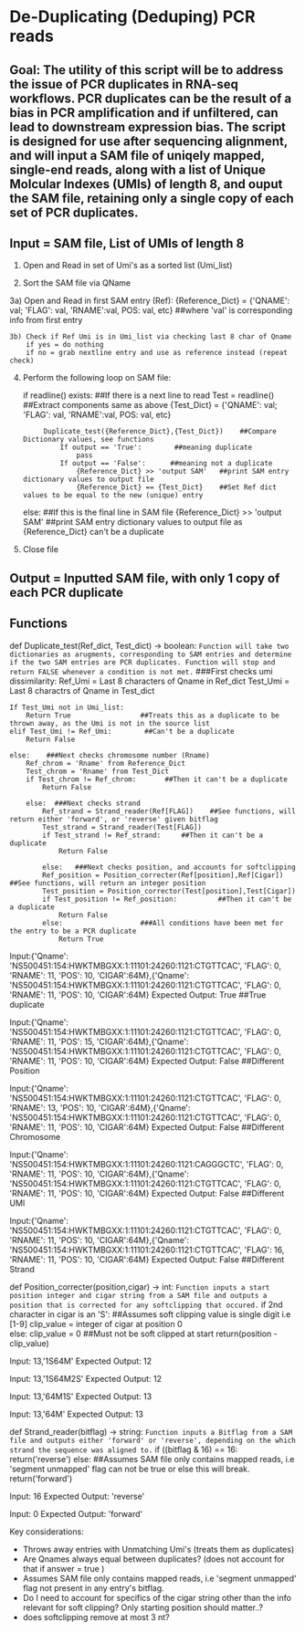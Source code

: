 # De-Duplicating (Deduping) PCR reads

## Goal: The utility of this script will be to address the issue of PCR duplicates in RNA-seq workflows. PCR duplicates can be the result of a bias in PCR amplification and if unfiltered, can lead to downstream expression bias. The script is designed for use after sequencing alignment, and will input a SAM file of uniqely mapped, single-end reads, along with a list of Unique Molcular Indexes (UMIs) of length 8, and ouput the SAM file, retaining only a single copy of each set of PCR duplicates. 

## Input = SAM file, List of UMIs of length 8

1) Open and Read in set of Umi's as a sorted list (Umi_list)

2) Sort the SAM file via QName

3a) Open and Read in first SAM entry (Ref):
	{Reference_Dict} = {'QNAME': val; 'FLAG': val, 'RNAME':val, POS: val, etc}   ##where 'val' is corresponding info from first entry

	3b) Check if Ref Umi is in Umi_list via checking last 8 char of Qname     
		if yes = do nothing
		if no = grab nextline entry and use as reference instead (repeat check)


4) Perform the following loop on SAM file:
	
	if readline() exists:               ##If there is a next line to read
			Test = readline()           ##Extract components same as above
			{Test_Dict} = {'QNAME': val; 'FLAG': val, 'RNAME':val, POS: val, etc} 
			
			Duplicate_test({Reference_Dict},{Test_Dict})    ##Compare Dictionary values, see functions
				If output == 'True':        ##meaning duplicate
					pass
				If output == 'False':      ##meaning not a duplicate
					{Reference_Dict} >> 'output SAM'   ##print SAM entry dictionary values to output file
					{Reference_Dict} == {Test_Dict}    ##Set Ref dict values to be equal to the new (unique) entry 
	
	 else:                                          ##If this is the final line in SAM file
			{Reference_Dict} >> 'output SAM'        ##print SAM entry dictionary values to output file as {Reference_Dict} can't be a duplicate

5) Close file

## Output = Inputted SAM file, with only 1 copy of each PCR duplicate


## Functions

def Duplicate_test(Ref_dict, Test_dict) -> boolean:
```Function will take two dictionaries as arugments, corresponding to SAM entries and determine if the two SAM entries are PCR duplicates. Function will stop and return FALSE whenever a condition is not met.```
	###First checks umi dissimilarity: 
	Ref_Umi = Last 8 characters of Qname in Ref_dict
	Test_Umi = Last 8 charactrs of Qname in Test_dict

	If Test_Umi not in Umi_list:
		Return True                 ##Treats this as a duplicate to be thrown away, as the Umi is not in the source list              
	elif Test_Umi != Ref_Umi:        ##Can't be a duplicate
		Return False
	
	else:    ###Next checks chromosome number (Rname)
		Ref_chrom = 'Rname' from Reference_Dict
		Test_chrom = 'Rname' from Test_Dict
		if Test_chrom != Ref_chrom:       ##Then it can't be a duplicate
			Return False
		
		else:  ###Next checks strand
			Ref_strand = Strand_reader(Ref[FLAG])    ##See functions, will return either 'forward', or 'reverse' given bitflag 
			Test_strand = Strand_reader(Test[FLAG])  
			if Test_strand != Ref_strand:     ##Then it can't be a duplicate
				Return False
		
			else:   ###Next checks position, and accounts for softclipping 
			Ref_position = Position_correcter(Ref[position],Ref[Cigar])    ##See functions, will return an integer position 
			Test_position = Position_corrector(Test[position],Test[Cigar])
			if Test_position != Ref_position:          ##Then it can't be a duplicate
				Return False
			else:                   ###All conditions have been met for the entry to be a PCR duplicate
				Return True


Input:{'Qname': 'NS500451:154:HWKTMBGXX:1:11101:24260:1121:CTGTTCAC', 'FLAG': 0, 'RNAME': 11, 'POS': 10, 'CIGAR':64M},{'Qname': 'NS500451:154:HWKTMBGXX:1:11101:24260:1121:CTGTTCAC', 'FLAG': 0, 'RNAME': 11, 'POS': 10, 'CIGAR':64M}
Expected Output: True    ##True duplicate     

Input:{'Qname': 'NS500451:154:HWKTMBGXX:1:11101:24260:1121:CTGTTCAC', 'FLAG': 0, 'RNAME': 11, 'POS': 15, 'CIGAR':64M},{'Qname': 'NS500451:154:HWKTMBGXX:1:11101:24260:1121:CTGTTCAC', 'FLAG': 0, 'RNAME': 11, 'POS': 10, 'CIGAR':64M}
Expected Output: False    ##Different Position

Input:{'Qname': 'NS500451:154:HWKTMBGXX:1:11101:24260:1121:CTGTTCAC', 'FLAG': 0, 'RNAME': 13, 'POS': 10, 'CIGAR':64M},{'Qname': 'NS500451:154:HWKTMBGXX:1:11101:24260:1121:CTGTTCAC', 'FLAG': 0, 'RNAME': 11, 'POS': 10, 'CIGAR':64M}
Expected Output: False    ##Different Chromosome

Input:{'Qname': 'NS500451:154:HWKTMBGXX:1:11101:24260:1121:CAGGGCTC', 'FLAG': 0, 'RNAME': 11, 'POS': 10, 'CIGAR':64M},{'Qname': 'NS500451:154:HWKTMBGXX:1:11101:24260:1121:CTGTTCAC', 'FLAG': 0, 'RNAME': 11, 'POS': 10, 'CIGAR':64M}
Expected Output: False  ##Different UMI

Input:{'Qname': 'NS500451:154:HWKTMBGXX:1:11101:24260:1121:CTGTTCAC', 'FLAG': 0, 'RNAME': 11, 'POS': 10, 'CIGAR':64M},{'Qname': 'NS500451:154:HWKTMBGXX:1:11101:24260:1121:CTGTTCAC', 'FLAG': 16, 'RNAME': 11, 'POS': 10, 'CIGAR':64M}
Expected Output: False  ##Different Strand


def Position_correcter(position,cigar) -> int:
```Function inputs a start position integer and cigar string from a SAM file and outputs a position that is corrected for any softclipping that occured.```
	if 2nd character in cigar is an 'S':        ##Assumes soft clipping value is single digit i.e [1-9]
		clip_value = integer of cigar at position 0  
	else:
		clip_value = 0              ##Must not be soft clipped at start
	return(position - clip_value)  

Input: 13,'1S64M'
Expected Output: 12

Input: 13,'1S64M2S'
Expected Output: 12

Input: 13,'64M1S'
Expected Output: 13

Input: 13,'64M'
Expected Output: 13

def Strand_reader(bitflag) -> string:
```Function inputs a Bitflag from a SAM file and outputs either 'forward' or 'reverse', depending on the which strand the sequence was aligned to.```
	if ((bitflag & 16) == 16:  
		return('reverse')
	else:                  ##Assumes SAM file only contains mapped reads, i.e 'segment unmapped' flag can not be true or else this will break. 
		return('forward')

Input: 16
Expected Output: 'reverse' 

Input: 0
Expected Output: 'forward' 

Key considerations:
- Throws away entries with Unmatching Umi's (treats them as duplicates) 
- Are Qnames always equal between duplicates? (does not account for that if answer = true )
- Assumes SAM file only contains mapped reads, i.e 'segment unmapped' flag not present in any entry's bitflag. 
- Do I need to account for specifics of the cigar string other than the info relevant for soft clipping? Only starting position should matter..?
- does softclipping remove at most 3 nt?